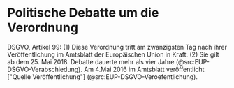# Politische Debatte um die Verordnung

DSGVO, Artikel 99:
(1) Diese Verordnung tritt am zwanzigsten Tag nach ihrer Veröffentlichung im Amtsblatt der Europäischen Union in Kraft.
(2) Sie gilt ab dem 25. Mai 2018.
Debatte dauerte mehr als vier Jahre (@src:EUP-DSGVO-Verabschiedung).
Am 4.Mai 2016 im Amtsblatt veröffentlicht ["Quelle Veröffentlichung"] (@src:EUP-DSGVO-Veroefentlichung).

